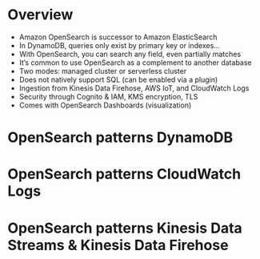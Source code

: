 # Overview

- Amazon OpenSearch is successor to Amazon ElasticSearch
- In DynamoDB, queries only exist by primary key or indexes…
- With OpenSearch, you can search any field, even partially matches
- It’s common to use OpenSearch as a complement to another database
- Two modes: managed cluster or serverless cluster
- Does not natively support SQL (can be enabled via a plugin)
- Ingestion from Kinesis Data Firehose, AWS IoT, and CloudWatch Logs
- Security through Cognito & IAM, KMS encryption, TLS
- Comes with OpenSearch Dashboards (visualization)

# OpenSearch patterns DynamoDB

# OpenSearch patterns CloudWatch Logs

# OpenSearch patterns Kinesis Data Streams & Kinesis Data Firehose
